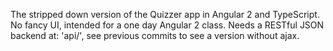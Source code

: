 
The stripped down version of the Quizzer app in Angular 2 and TypeScript.
No fancy UI, intended for a one day Angular 2 class.
Needs a RESTful JSON backend at: 'api/', 
see previous commits to see a version without ajax.

